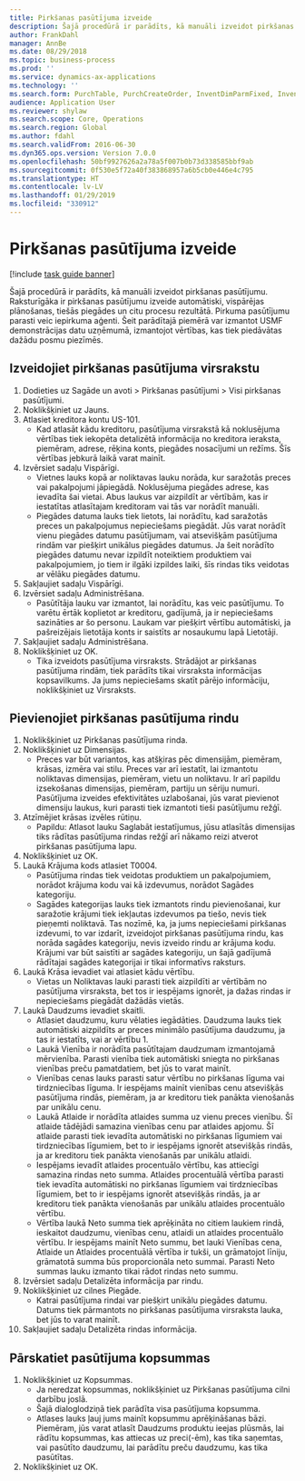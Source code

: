 ```yaml
---
title: Pirkšanas pasūtījuma izveide
description: Šajā procedūrā ir parādīts, kā manuāli izveidot pirkšanas pasūtījumu.
author: FrankDahl
manager: AnnBe
ms.date: 08/29/2018
ms.topic: business-process
ms.prod: ''
ms.service: dynamics-ax-applications
ms.technology: ''
ms.search.form: PurchTable, PurchCreateOrder, InventDimParmFixed, InventItemIdLookupPurchase, InventProductDimensionLookup, PurchTotals
audience: Application User
ms.reviewer: shylaw
ms.search.scope: Core, Operations
ms.search.region: Global
ms.author: fdahl
ms.search.validFrom: 2016-06-30
ms.dyn365.ops.version: Version 7.0.0
ms.openlocfilehash: 50bf9927626a2a78a5f007b0b73d338585bbf9ab
ms.sourcegitcommit: 0f530e5f72a40f383868957a6b5cb0e446e4c795
ms.translationtype: HT
ms.contentlocale: lv-LV
ms.lasthandoff: 01/29/2019
ms.locfileid: "330912"
---
```

# <a name="create-a-purchase-order"></a>Pirkšanas pasūtījuma izveide

[!include [task guide banner](../../includes/task-guide-banner.md)]

Šajā procedūrā ir parādīts, kā manuāli izveidot pirkšanas pasūtījumu. Raksturīgāka ir pirkšanas pasūtījumu izveide automātiski, vispārējas plānošanas, tiešās piegādes un citu procesu rezultātā. Pirkuma pasūtījumu parasti veic iepirkuma aģenti. Šeit parādītajā piemērā var izmantot USMF demonstrācijas datu uzņēmumā, izmantojot vērtības, kas tiek piedāvātas dažādu posmu piezīmēs.


## <a name="create-the-purchase-order-header"></a>Izveidojiet pirkšanas pasūtījuma virsrakstu
1. Dodieties uz Sagāde un avoti > Pirkšanas pasūtījumi > Visi pirkšanas pasūtījumi.
2. Noklikšķiniet uz Jauns.
3. Atlasiet kreditora kontu US-101.
    * Kad atlasāt kādu kreditoru, pasūtījuma virsrakstā kā noklusējuma vērtības tiek iekopēta detalizētā informācija no kreditora ieraksta, piemēram, adrese, rēķina konts, piegādes nosacījumi un režīms. Šīs vērtības jebkurā laikā varat mainīt.  
4. Izvērsiet sadaļu Vispārīgi.
    * Vietnes lauks kopā ar noliktavas lauku norāda, kur saražotās preces vai pakalpojumi jāpiegādā. Noklusējuma piegādes adrese, kas ievadīta šai vietai. Abus laukus var aizpildīt ar vērtībām, kas ir iestatītas atlasītajam kreditoram vai tās var norādīt manuāli.  
    * Piegādes datuma lauks tiek lietots, lai norādītu, kad saražotās preces un pakalpojumus nepieciešams piegādāt. Jūs varat norādīt vienu piegādes datumu pasūtījumam, vai atsevišķām pasūtījuma rindām var piešķirt unikālus piegādes datumus. Ja šeit norādīto piegādes datumu nevar izpildīt noteiktiem produktiem vai pakalpojumiem, jo tiem ir ilgāki izpildes laiki, šīs rindas tiks veidotas ar vēlāku piegādes datumu.  
5. Sakļaujiet sadaļu Vispārīgi.
6. Izvērsiet sadaļu Administrēšana.
    * Pasūtītāja lauku var izmantot, lai norādītu, kas veic pasūtījumu. To varētu ērtāk koplietot ar kreditoru, gadījumā, ja ir nepieciešams sazināties ar šo personu. Laukam var piešķirt vērtību automātiski, ja pašreizējais lietotāja konts ir saistīts ar nosaukumu lapā Lietotāji.  
7. Sakļaujiet sadaļu Administrēšana.
8. Noklikšķiniet uz OK.
    * Tika izveidots pasūtījuma virsraksts. Strādājot ar pirkšanas pasūtījuma rindām, tiek parādīts tikai virsraksta informācijas kopsavilkums. Ja jums nepieciešams skatīt pārējo informāciju, noklikšķiniet uz Virsraksts.  

## <a name="add-a-purchase-order-line"></a>Pievienojiet pirkšanas pasūtījuma rindu
1. Noklikšķiniet uz Pirkšanas pasūtījuma rinda.
2. Noklikšķiniet uz Dimensijas.
    * Preces var būt variantos, kas atšķiras pēc dimensijām, piemēram, krāsas, izmēra vai stilu. Preces var arī iestatīt, lai izmantotu noliktavas dimensijas, piemēram, vietu un noliktavu. Ir arī papildu izsekošanas dimensijas, piemēram, partiju un sēriju numuri. Pasūtījuma izveides efektivitātes uzlabošanai, jūs varat pievienot dimensiju laukus, kuri parasti tiek izmantoti tieši pasūtījumu režģī.  
3. Atzīmējiet krāsas izvēles rūtiņu.
    * Papildu: Atlasot lauku Saglabāt iestatījumus, jūsu atlasītās dimensijas tiks rādītas pasūtījuma rindas režģī arī nākamo reizi atverot pirkšanas pasūtījuma lapu.  
4. Noklikšķiniet uz OK.
5. Laukā Krājuma kods atlasiet T0004.
    * Pasūtījuma rindas tiek veidotas produktiem un pakalpojumiem, norādot krājuma kodu vai kā izdevumus, norādot Sagādes kategoriju.  
    * Sagādes kategorijas lauks tiek izmantots rindu pievienošanai, kur saražotie krājumi tiek iekļautas izdevumos pa tiešo, nevis tiek pieņemti noliktavā. Tas nozīmē, ka, ja jums nepieciešami pirkšanas izdevumi, to var izdarīt, izveidojot pirkšanas pasūtījuma rindu, kas norāda sagādes kategoriju, nevis izveido rindu ar krājuma kodu. Krājumi var būt saistīti ar sagādes kategoriju, un šajā gadījumā rādītajai sagādes kategorijai ir tikai informatīvs raksturs.  
6. Laukā Krāsa ievadiet vai atlasiet kādu vērtību.
    * Vietas un Noliktavas lauki parasti tiek aizpildīti ar vērtībām no pasūtījuma virsraksta, bet tos ir iespējams ignorēt, ja dažas rindas ir nepieciešams piegādāt dažādās vietās.  
7. Laukā Daudzums ievadiet skaitli.
    * Atlasiet daudzumu, kuru vēlaties iegādāties. Daudzuma lauks tiek automātiski aizpildīts ar preces minimālo pasūtījuma daudzumu, ja tas ir iestatīts, vai ar vērtību 1.  
    * Laukā Vienība ir norādīta pasūtītajam daudzumam izmantojamā mērvienība. Parasti vienība tiek automātiski sniegta no pirkšanas vienības preču pamatdatiem, bet jūs to varat mainīt.  
    * Vienības cenas lauks parasti satur vērtību no pirkšanas līguma vai tirdzniecības līguma. Ir iespējams mainīt vienības cenu atsevišķās pasūtījuma rindās, piemēram, ja ar kreditoru tiek panākta vienošanās par unikālu cenu.  
    * Laukā Atlaide ir norādīta atlaides summa uz vienu preces vienību. Šī atlaide tādējādi samazina vienības cenu par atlaides apjomu. Šī atlaide parasti tiek ievadīta automātiski no pirkšanas līgumiem vai tirdzniecības līgumiem, bet to ir iespējams ignorēt atsevišķās rindās, ja ar kreditoru tiek panākta vienošanās par unikālu atlaidi.  
    * Iespējams ievadīt atlaides procentuālo vērtību, kas attiecīgi samazina rindas neto summa. Atlaides procentuālā vērtība parasti tiek ievadīta automātiski no pirkšanas līgumiem vai tirdzniecības līgumiem, bet to ir iespējams ignorēt atsevišķās rindās, ja ar kreditoru tiek panākta vienošanās par unikālu atlaides procentuālo vērtību.  
    * Vērtība laukā Neto summa tiek aprēķināta no citiem laukiem rindā, ieskaitot daudzumu, vienības cenu, atlaidi un atlaides procentuālo vērtību. Ir iespējams mainīt Neto summu, bet lauki Vienības cena, Atlaide un Atlaides procentuālā vērtība ir tukši, un grāmatojot līniju, grāmatotā summa būs proporcionāla neto summai. Parasti Neto summas lauku izmanto tikai rādot rindas neto summu.  
8. Izvērsiet sadaļu Detalizēta informācija par rindu.
9. Noklikšķiniet uz cilnes Piegāde.
    * Katrai pasūtījuma rindai var piešķirt unikālu piegādes datumu. Datums tiek pārmantots no pirkšanas pasūtījuma virsraksta lauka, bet jūs to varat mainīt.  
10. Sakļaujiet sadaļu Detalizēta rindas informācija.

## <a name="review-order-totals"></a>Pārskatiet pasūtījuma kopsummas
1. Noklikšķiniet uz Kopsummas.
    * Ja neredzat kopsummas, noklikšķiniet uz Pirkšanas pasūtījuma cilni darbību joslā.  
    * Šajā dialoglodziņā tiek parādīta visa pasūtījuma kopsumma.  
    * Atlases lauks ļauj jums mainīt kopsummu aprēķināšanas bāzi. Piemēram, jūs varat atlasīt Daudzums produktu ieejas plūsmās, lai rādītu kopsummas, kas attiecas uz preci(-ēm), kas tika saņemtas, vai pasūtīto daudzumu, lai parādītu preču daudzumu, kas tika pasūtītas.  
2. Noklikšķiniet uz OK.

